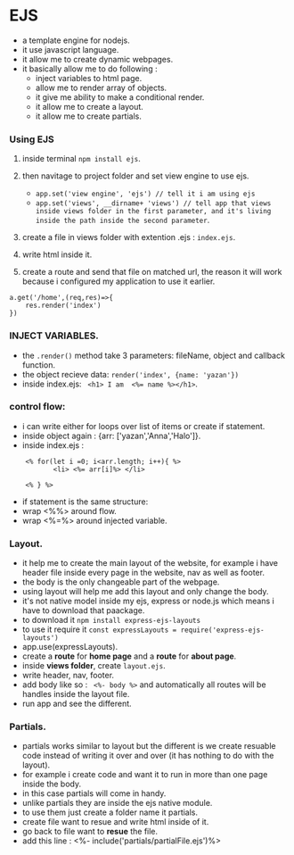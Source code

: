# EJS
 * a template engine for nodejs.
 * it use javascript language.
 * it allow me to create dynamic webpages.
 * it basically allow me to do following : 
      * inject variables to html page.
      * allow me to render array of objects.
      * it give me ability to make a conditional render.
      * it allow me to create a layout.
      * it allow me to create partials.


### Using EJS
  1. inside terminal `npm install ejs`.
  2. then navitage to project folder and set view engine to use ejs.
      * `app.set('view engine', 'ejs') // tell it i am using ejs` 
      * `app.set('views', __dirname+ 'views') // tell app that views inside views folder in the first parameter, and it's living inside the path inside the second parameter`.

  3. create a file in views folder with extention .ejs : `index.ejs`.
  4. write html inside it.
  5. create a route and send that file on matched url, the reason it will work because i configured my application to use it earlier.

```
a.get('/home',(req,res)=>{
    res.render('index')
})
```

### INJECT VARIABLES.
 * the `.render()` method take 3 parameters: fileName, object and callback function.
 * the object recieve data:  `render('index', {name: 'yazan'})`
 * inside index.ejs: ` <h1> I am  <%= name %></h1>`.

### control flow: 
* i can write either for loops over list of items or create if statement.
* inside object again : {arr: ['yazan','Anna','Halo']}.
* inside index.ejs : 
```
    <% for(let i =0; i<arr.length; i++){ %>
           <li> <%= arr[i]%> </li>
          
    <% } %>
```
* if statement is the same structure:
* wrap <%%> around flow.
* wrap <%=%> around injected variable.

### Layout.
 * it help me to create the main layout of the website, for example i have header file inside every page in the website, nav as well as footer.
 * the body is the only changeable part of the webpage.
 * using layout will help me add this layout and only change the body.
 * it's not native model inside my ejs, express or node.js which means i have to download that paackage.
 * to download it `npm install express-ejs-layouts`
 * to use it require it `const expressLayouts = require('express-ejs-layouts')`
 * app.use(expressLayouts).
 * create a **route** for **home page** and a **route** for **about page**.
 * inside **views folder**, create `layout.ejs`.
 * write header, nav, footer.
 *  add body like so : ` <%- body %>` and automatically all routes will be handles inside the layout file.
 * run app and see the different.

### Partials.
  * partials works similar to layout but the different is we create resuable code instead of writing it over and over (it has nothing to do with the layout).
  * for example i create code and want it to run in more than one page inside the body.
  * in this case partials will come in handy.
  * unlike partials they are inside the ejs native module.
  * to use them just create a folder name it partials.
  *  create file want to resue and write html inside of it.
  *  go back to file want to **resue** the file.
  *   add this line : <%- include('partials/partialFile.ejs')%>